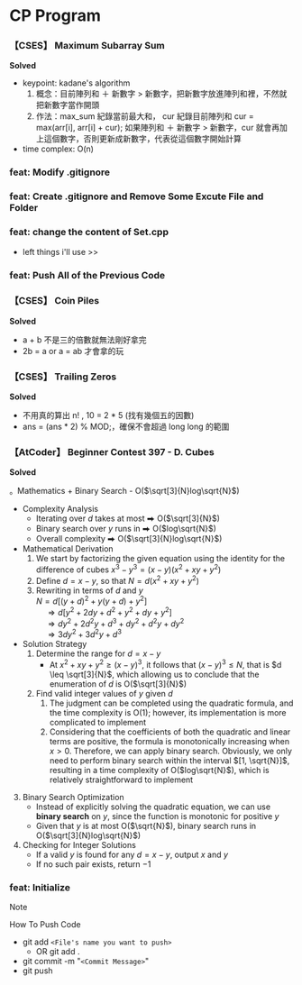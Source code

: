 # CP Program

### 【CSES】 Maximum Subarray Sum

**Solved**

* keypoint: kadane's algorithm
    1. 概念：目前陣列和 ＋ 新數字 > 新數字，把新數字放進陣列和裡，不然就把新數字當作開頭
    2. 作法：max_sum 紀錄當前最大和， cur 紀錄目前陣列和
    cur = max(arr[i], arr[i] + cur); 如果陣列和 ＋ 新數字 > 新數字，cur 就會再加上這個數字，否則更新成新數字，代表從這個數字開始計算
* time complex: O(n)

### feat: Modify .gitignore

### feat: Create .gitignore and Remove Some Excute File and Folder

### feat: change the content of Set.cpp

* left things i'll use >>

### feat: Push All of the Previous Code

### 【CSES】 Coin Piles

**Solved**

* a + b 不是三的倍數就無法剛好拿完
* 2b = a or a = ab 才會拿的玩

### 【CSES】 Trailing Zeros

**Solved**

* 不用真的算出 n! , 10 = 2 * 5 (找有幾個五的因數)
* ans = (ans * 2) % MOD;，確保不會超過 long long 的範圍

### 【AtCoder】 Beginner Contest 397 - D. Cubes

**Solved**

。Mathematics + Binary Search - O($\sqrt[3]{N}log\sqrt{N}$)

* Complexity Analysis
    * Iterating over $d$ takes at most ⮕ O($\sqrt[3]{N}$)
    * Binary search over $y$ runs in ⮕ O($log\sqrt{N}$)
    * Overall complexity ⮕ O($\sqrt[3]{N}log\sqrt{N}$)
* Mathematical Derivation
    1. We start by factorizing the given equation using the identity for the difference of cubes $x^{3} - y^3 = (x - y)(x^2 + xy + y^2)$
    2. Define $d = x - y$, so that  $N = d(x^2 + xy + y^2)$
    3. Rewriting in terms of $d$ and $y$ </br>
        $N = d[(y+d)^2 + y(y+d) + y^2]$ </br>
        &nbsp; &nbsp; $\Longrightarrow d[y^2 + 2dy + d^2 + y^2 + dy + y^2]$ </br>
        &nbsp; &nbsp; $\Longrightarrow dy^2 + 2d^2y + d^3 + dy^2 + d^2y + dy^2$ </br>
        &nbsp; &nbsp; $\Longrightarrow 3dy^2 + 3d^2y + d^3$
* Solution Strategy
    1. Determine the range for $d = x - y$
        * At $x^2 + xy + y^2 \geq (x - y)^3$, it follows that $(x - y)^3 \leq N$, that is $d \leq \sqrt[3]{N}$, which allowing us to conclude that the enumeration of $d$ is O($\sqrt[3]{N}$)
    2. Find valid integer values of $y$ given $d$
        1. The judgment can be completed using the quadratic formula, and the time complexity is O(1); however, its implementation is more complicated to implement
        2. Considering that the coefficients of both the quadratic and linear terms are positive, the formula is monotonically increasing when $x > 0$. Therefore, we can apply binary search. Obviously, we only need to perform binary search within the interval $[1, \sqrt{N}]$, resulting in a time complexity of O($log\sqrt{N}$), which is relatively straightforward to implement
3. Binary Search Optimization
   * Instead of explicitly solving the quadratic equation, we can use **binary search** on $y$, since the function is monotonic for positive $y$
   * Given that $y$ is at most O($\sqrt{N}$), binary search runs in O($\sqrt[3]{N}log\sqrt{N}$)
4. Checking for Integer Solutions
   * If a valid $y$ is found for any $d = x - y$, output $x$ and $y$
   * If no such pair exists, return $-1$

### feat: Initialize

> [!NOTE]
> How To Push Code
> * git add `<File's name you want to push>`
>   * OR git add .
> * git commit -m "`<Commit Message>`"
> * git push